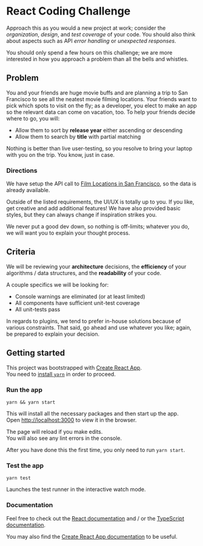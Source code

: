 # React Coding Challenge

Approach this as you would a new project at work; consider the _organization_, _design_, and _test coverage_ of your code. You should also think about aspects such as API _error handling_ or _unexpected responses_.

You should only spend a few hours on this challenge; we are more interested in how you approach a problem than all the bells and whistles. 

## Problem

You and your friends are huge movie buffs and are planning a trip to San Francisco to see all the neatest movie filming locations. Your friends want to pick which spots to visit on the fly; as a developer, you elect to make an app so the relevant data can come on vacation, too. To help your friends decide where to go, you will:

- Allow them to sort by **release year** either ascending or descending
- Allow them to search by **title** with partial matching

Nothing is better than live user-testing, so you resolve to bring your laptop with you on the trip. You know, just in case.

### Directions

We have setup the API call to [Film Locations in San Francisco](https://data.sfgov.org/Arts-Culture-and-Recreation-/Film-Locations-in-San-Francisco/yitu-d5am), so the data is already available.

Outside of the listed requirements, the UI/UX is totally up to you. If you like, get creative and add additional features! We have also provided basic styles, but they can always change if inspiration strikes you.

We never put a good dev down, so nothing is off-limits; whatever you do, we will want you to explain your thought process.

## Criteria

We will be reviewing your **architecture** decisions, the **efficiency** of your algorithms / data structures, and the **readability** of your code.

A couple specifics we will be looking for:

- Console warnings are eliminated (or at least limited)
- All components have sufficient unit-test coverage
- All unit-tests pass

In regards to plugins, we tend to prefer in-house solutions because of various constraints. That said, go ahead and use whatever you like; again, be prepared to explain your decision.

## Getting started

This project was bootstrapped with [Create React App](https://github.com/facebook/create-react-app).  
You need to [install `yarn`](https://yarnpkg.com/en/docs/install) in order to proceed.

### Run the app

```
yarn && yarn start
```

This will install all the necessary packages and then start up the app.  
Open [http://localhost:3000](http://localhost:3000) to view it in the browser.

The page will reload if you make edits.  
You will also see any lint errors in the console.

After you have done this the first time, you only need to run `yarn start`.

### Test the app

```
yarn test
```

Launches the test runner in the interactive watch mode.

### Documentation

Feel free to check out the [React documentation](https://reactjs.org/) and / or the [TypeScript documentation](https://www.typescriptlang.org/docs/home.html).

You may also find the [Create React App documentation](https://facebook.github.io/create-react-app/docs/getting-started) to be useful.
